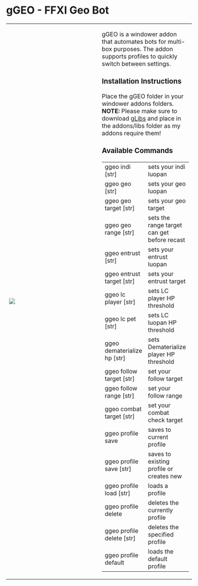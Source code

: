 # gGEO - FFXI Geo Bot
<table>
	<tr>
		<td width="300"><img style="float:left" src="https://i.imgur.com/jWqFHQ9.png"></img>
		<td>
			<p>gGEO is a windower addon that automates bots for multi-box purposes. The addon supports profiles to quickly switch between settings.</p>
			<h3>Installation Instructions</h3>
			<p>Place the gGEO folder in your windower addons folders. <br/><b>NOTE:</b> Please make sure to download <a href="https://github.com/mynameisgonz/ffxi-addons/tree/main/libs/gLibs">gLibs</a> and place in the addons/libs folder as my addons require them!</p>
			<h3>Available Commands</h3>
			<table>
				<tr>
					<td>ggeo indi [str]</td>
					<td>sets your indi luopan</td>
				</tr>
				<tr>
					<td>ggeo geo [str]</td>
					<td>sets your geo luopan</td>
				</tr>
				<tr>
					<td>ggeo geo target [str]</td>
					<td>sets your geo target</td>
				<tr>
					<td>ggeo geo range [str]</td>
					<td>sets the range target can get before recast</td>					
				</tr>
				<tr>
					<td>ggeo entrust [str]</td>
					<td>sets your entrust luopan</td>
				<tr>
					<td>ggeo entrust target [str]</td>
					<td>sets your entrust target</td>
				<tr>
					<td>ggeo lc player [str]</td>
					<td>sets LC player HP threshold</td>
				<tr>
					<td>ggeo lc pet [str]</td>
					<td>sets LC luopan HP threshold</td>
				<tr>
					<td>ggeo dematerialize hp [str]</td>
					<td>sets Dematerialize player HP threshold</td>
				<tr>
					<td>ggeo follow target [str]</td>
					<td>set your follow target</td>
				<tr>
					<td>ggeo follow range [str]</td>
					<td>set your follow range</td>
				<tr>
					<td>ggeo combat target [str]</td>
					<td>set your combat check target</td>
				<tr>
					<td>ggeo profile save</td>
					<td>saves to current profile</td>
				<tr>
					<td>ggeo profile save [str]</td>
					<td>saves to existing profile or creates new</td>
				<tr>
					<td>ggeo profile load [str]</td>
					<td>loads a profile</td>
				<tr>
					<td>ggeo profile delete</td>
					<td>deletes the currently profile</td>
				<tr>
					<td>ggeo profile delete [str]</td>
					<td>deletes the specified profile</td>
				<tr>
					<td>ggeo profile default</td>
					<td>loads the default profile</td>
			</table>
		</td>
	</tr>
</table>
